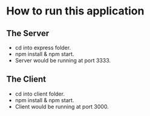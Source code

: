 # How to run this application

## The Server
* cd into express folder.
* npm install & npm start.
* Server would be running at port 3333.

## The Client
* cd into client folder.
* npm install & npm start.
* Client would be running at port 3000.
